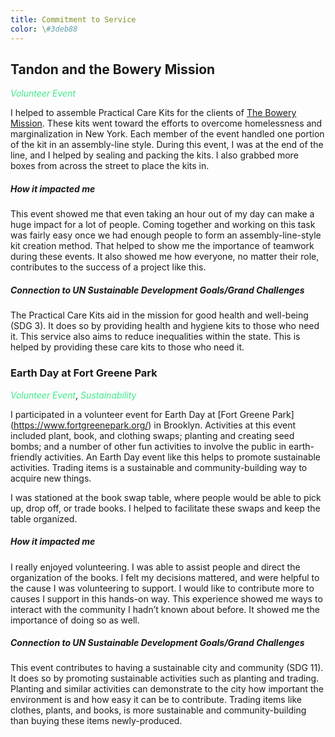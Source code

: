 ```yaml
---
title: Commitment to Service
color: \#3deb88
---
```


## Tandon and the Bowery Mission
<i style="color: #3deb88">Volunteer Event</i>

I helped to assemble Practical Care Kits for the clients of 
[The Bowery Mission](https://www.bowery.org/). These kits went toward the 
efforts to overcome homelessness and marginalization in New York. Each member 
of the event handled one portion of the kit in an assembly-line style. During 
this event, I was at the end of the line, and I helped by sealing and packing 
the kits. I also grabbed more boxes from across the street to place the kits 
in.

##### How it impacted me
This event showed me that even taking an hour out of my day can make a huge 
impact for a lot of people. Coming together and working on this task was 
fairly easy once we had enough people to form an assembly-line-style kit 
creation method. That helped to show me the importance of teamwork during 
these events. It also showed me how everyone, no matter their role, 
contributes to the success of a project like this.

##### Connection to UN Sustainable Development Goals/Grand Challenges
The Practical Care Kits aid in the mission for good health and well-being (SDG 
3). It does so by providing health and hygiene kits to those who need it. This 
service also aims to reduce inequalities within the state. This is helped by 
providing these care kits to those who need it.

### Earth Day at Fort Greene Park
<i style="color: #3deb88">Volunteer Event</i>, 
<i style="color: #3deb88">Sustainability</i>

I participated in a volunteer event for Earth Day at [Fort Greene Park]
(https://www.fortgreenepark.org/) in Brooklyn. Activities at this event 
included plant, book, and clothing swaps; planting and creating seed bombs; 
and a number of other fun activities to involve the public in earth-friendly 
activities. An Earth Day event like this helps to promote sustainable 
activities. Trading items is a sustainable and community-building way to 
acquire new things.

I was stationed at the book swap table, where people would be able to pick up, 
drop off, or trade books. I helped to facilitate these swaps and keep the 
table organized.

##### How it impacted me
I really enjoyed volunteering. I was able to assist people and direct the 
organization of the books. I felt my decisions mattered, and were helpful to 
the cause I was volunteering to support. I would like to contribute more to 
causes I support in this hands-on way. This experience showed me ways to 
interact with the community I hadn’t known about before. It showed me the 
importance of doing so as well.

##### Connection to UN Sustainable Development Goals/Grand Challenges
This event contributes to having a sustainable city and community (SDG 11). It 
does so by promoting sustainable activities such as planting and trading. 
Planting and similar activities can demonstrate to the city how important the 
environment is and how easy it can be to contribute. Trading items like 
clothes, plants, and books, is more sustainable and community-building than 
buying these items newly-produced.
